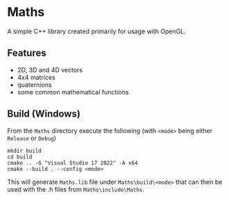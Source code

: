 # Maths

A simple C++ library created primarily for usage with OpenGL.

## Features
- 2D, 3D and 4D vectors
- 4x4 matrices
- quaternions
- some common mathematical functions

## Build (Windows)
From the `Maths` directory execute the following (with `<mode>` being either `Release` or `Debug`)
```
mkdir build
cd build
cmake .. -G "Visual Studio 17 2022" -A x64
cmake --build . --config <mode>
``` 
This will generate `Maths.lib` file under `Maths\build\<mode>` that can then be used with the .h files from `Maths\include\Maths`.
